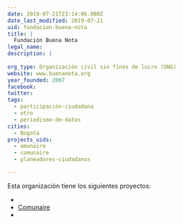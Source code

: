 ```yaml
---
date: 2019-07-21T23:14:06.000Z
date_last_modified: 2019-07-21
uid: fundacion-buena-nota
title: |
  Fundación Buena Nota
legal_name: 
description: |
  
org_type: Organización civil sin fines de lucro (ONG)
website: www.buenanota.org
year_founded: 2007
facebook: 
twitter: 
tags:
  - participación-ciudadana
  - otro
  - periodismo-de-datos
cities: 
  - Bogotá
projects_uids:
  - omunaire
  - comunaire
  - planeadores-ciudadanos

---
```


Esta organización tiene los siguientes proyectos:

- [](/proyectos/omunaire)
- [Comunaire](/proyectos/comunaire)
- [](/proyectos/planeadores-ciudadanos)
